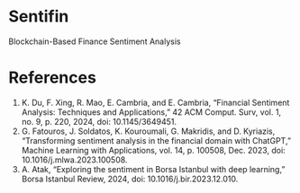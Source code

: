 # Sentifin
Blockchain-Based Finance Sentiment Analysis 

# References
1. K. Du, F. Xing, R. Mao, E. Cambria, and E. Cambria, “Financial Sentiment Analysis: Techniques and Applications,” 42 ACM Comput. Surv, vol. 1, no. 9, p. 220, 2024, doi: 10.1145/3649451.
2. G. Fatouros, J. Soldatos, K. Kouroumali, G. Makridis, and D. Kyriazis, “Transforming sentiment analysis in the financial domain with ChatGPT,” Machine Learning with Applications, vol. 14, p. 100508, Dec. 2023, doi: 10.1016/j.mlwa.2023.100508.
3. A. Atak, “Exploring the sentiment in Borsa Istanbul with deep learning,” Borsa Istanbul Review, 2024, doi: 10.1016/j.bir.2023.12.010.



